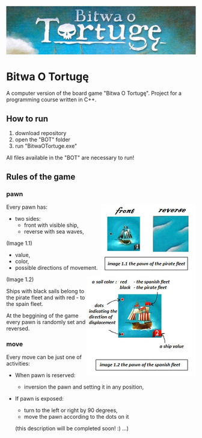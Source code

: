 
<img src="https://github.com/bsobocki/BitwaOTortuge/blob/master/images/title.jpg" />

# Bitwa O Tortugę
A computer version of the board game "Bitwa O Tortugę".
Project for a programming course written in C++.
## How to run 
1) download repository
2) open the "BOT" folder
3) run "BitwaOTortuge.exe"

All files available in the "BOT" are necessary to run!

## Rules of the game

### pawn
<img src="https://github.com/bsobocki/BitwaOTortuge/blob/master/images/pirate.jpg" align="right" />
  
  
Every pawn has:
  - two sides: 
    * front with visible ship,
    * reverse with sea waves,
   
  (Image 1.1)
 
  - value,
  - color,
  - possible directions of movement.
  
<img src="https://github.com/bsobocki/BitwaOTortuge/blob/master/images/spanish.jpg" align="right" />  
  
  (Image 1.2)
  
Ships with black sails belong to the pirate fleet and with red - to the spain fleet.

At the beggining of the game every pawn is randomly set and reversed.

### move
Every move can be just one of activities:
  - When pawn is reserved:
    * inversion the pawn and setting it in any position,
  - If pawn is exposed:
    * turn to the left or right by 90 degrees,
    * move the pawn according to the dots on it
    
    (this description will be completed soon! :) ...)
